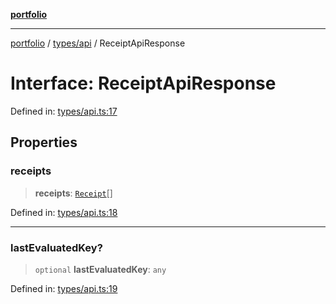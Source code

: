 [**portfolio**](../../../README.md)

***

[portfolio](../../../modules.md) / [types/api](../README.md) / ReceiptApiResponse

# Interface: ReceiptApiResponse

Defined in: [types/api.ts:17](https://github.com/tnorlund/Portfolio/blob/d50b4d6838d2ad360095a2cda6d43d44c398b00a/portfolio/types/api.ts#L17)

## Properties

### receipts

> **receipts**: [`Receipt`](Receipt.md)[]

Defined in: [types/api.ts:18](https://github.com/tnorlund/Portfolio/blob/d50b4d6838d2ad360095a2cda6d43d44c398b00a/portfolio/types/api.ts#L18)

***

### lastEvaluatedKey?

> `optional` **lastEvaluatedKey**: `any`

Defined in: [types/api.ts:19](https://github.com/tnorlund/Portfolio/blob/d50b4d6838d2ad360095a2cda6d43d44c398b00a/portfolio/types/api.ts#L19)
